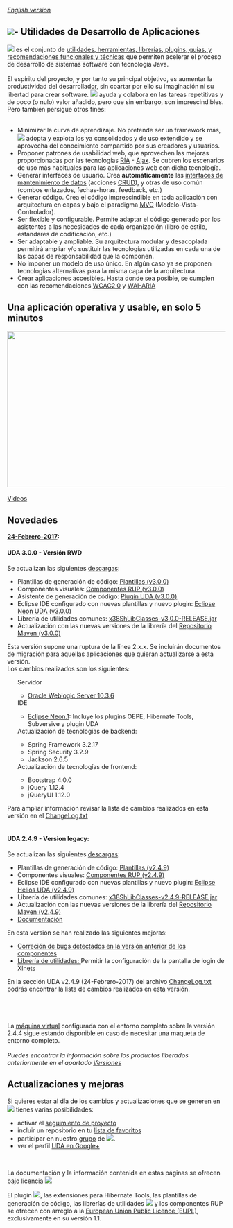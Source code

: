 _[English version](http://translate.google.es/translate?sl=es&tl=en&js=n&prev=_t&hl=es&ie=UTF-8&u=https%3A%2F%2Fgithub.com%2Fsergisu%2Fcac%2Fwiki)_

<h2><a id="user-content----utilidades-de-desarrollo-de-aplicaciones" class="anchor" href="#---utilidades-de-desarrollo-de-aplicaciones" aria-hidden="true"><span class="octicon octicon-link"></span></a><a href="https://uda-ejie.github.io/images/imgwikis/uda-mini-micro.png" target="_blank"><img src="https://uda-ejie.github.io/images/imgwikis/uda-mini-micro.png" style="max-width:100%;"></a>- Utilidades de Desarrollo de Aplicaciones</h2>

<p><a href="https://uda-ejie.github.io/images/imgwikis/uda-mini-micro2.png" target="_blank"><img src="https://uda-ejie.github.io/images/imgwikis/uda-mini-micro2.png" style="max-width:100%;"></a> es el conjunto de <a href="https://github.com/UDA-EJIE/uda-ejie.github.io/wiki/Componentes">utilidades, herramientas, librerías, plugins, guías, y recomendaciones funcionales y técnicas</a> que permiten acelerar el proceso de desarrollo de sistemas software con tecnología Java.<br>
<br>
El espíritu del proyecto, y por tanto su principal objetivo, es aumentar la productividad del desarrollador, sin coartar por ello su imaginación ni su libertad para crear software. <a href="https://uda-ejie.github.io/images/imgwikis/uda-mini-micro2.png" target="_blank"><img src="https://uda-ejie.github.io/images/imgwikis/uda-mini-micro2.png" style="max-width:100%;"></a> ayuda y colabora en las tareas repetitivas y de poco (o nulo) valor añadido, pero que sin embargo, son imprescindibles. Pero también persigue otros fines:<br>
<br></p>

<ul>
<li>Minimizar la curva de aprendizaje. No pretende ser un framework más, <a href="https://uda-ejie.github.io/images/imgwikis/uda-mini-micro2.png" target="_blank"><img src="https://uda-ejie.github.io/images/imgwikis/uda-mini-micro2.png" style="max-width:100%;"></a> adopta y explota los ya consolidados y de uso extendido y se aprovecha del conocimiento compartido por sus creadores y usuarios.</li>
<li>Proponer patrones de usabilidad web, que aprovechen las mejoras proporcionadas por las tecnologías <a href="https://es.wikipedia.org/wiki/Rich_Internet_Application" target="_blank">RIA</a> - <a href="https://es.wikipedia.org/wiki/AJAX" target="_blank">Ajax</a>. Se cubren los escenarios de uso más habituales para las aplicaciones web con dicha tecnología.</li>
<li>Generar  interfaces  de usuario. Crea <b>automáticamente</b> las <a href="https://github.com/UDA-EJIE/uda-ejie.github.io/wiki/Patrones#14._Mantenimiento_con_formulario">interfaces de mantenimiento de datos</a> (acciones <a href="https://es.wikipedia.org/wiki/CRUD" target="_blank">CRUD</a>), y otras de uso común (combos enlazados, fechas-horas, feedback, etc.)</li>
<li>Generar código. Crea el código imprescindible en toda aplicación con arquitectura en capas y bajo el paradigma <a href="https://es.wikipedia.org/wiki/Modelo%E2%80%93vista%E2%80%93controlador" target="_blank">MVC</a> (Modelo-Vista-Controlador).</li>
<li>Ser flexible y configurable. Permite adaptar el código generado por los asistentes a las necesidades de cada organización (libro de estilo, estándares de codificación, etc.)</li>
<li>Ser adaptable y ampliable. Su arquitectura modular y desacoplada permitirá ampliar y/o sustituir las tecnologías utilizadas en cada una de las capas de responsabilidad que la componen.</li>
<li>No imponer un modelo de uso único. En algún caso ya se proponen tecnologías alternativas para la misma capa de la arquitectura.</li>
<li>Crear aplicaciones accesibles. Hasta donde sea posible, se cumplen con las recomendaciones <a href="http://www.w3.org/TR/WCAG20/" target="_blank">WCAG2.0</a> y <a href="http://www.w3.org/TR/wai-aria/" target="_blank">WAI-ARIA</a></li>
</ul>


<h2>Una aplicación operativa y usable, en solo 5 minutos</h2>

<a href='http://www.youtube.com/watch?feature=player_embedded&v=5T7VHQeNyuk' target='_blank'><img src='http://img.youtube.com/vi/5T7VHQeNyuk/0.jpg' width='640' height=360 /></a><br>
<br>
<a href="https://github.com/UDA-EJIE/uda-ejie.github.io/wiki/Videos">Videos</a>

<h2>Novedades</h2>

<b><a href='https://github.com/UDA-EJIE/uda-ejie.github.io/wiki/Actualizar'>24-Febrero-2017</a>:</b>
<h4>UDA 3.0.0 - Versión RWD</h4>
Se actualizan las siguientes <a href='https://drive.google.com/folderview?id=0B2jWuJHnBpz_VFVLU2ZoREQ2Q1E&usp=sharing#list' target='_blank'>descargas</a>:<br>
<ul>
<li>Plantillas de generación de código: <a href='https://docs.google.com/uc?authuser=0&id=0B2jWuJHnBpz_TmlxTUw5bndBMW8&export=download'>Plantillas (v3.0.0)</a></li>
<li>Componentes visuales: <a href='https://docs.google.com/uc?authuser=0&id=0B2jWuJHnBpz_NEV3RlN4eFVBZ1k&export=download'>Componentes RUP (v3.0.0)</a></li>
<li>Asistente de generación de código: <a href='https://docs.google.com/uc?authuser=0&id=0B2jWuJHnBpz_UkZ0N3lxbDVKYkE&export=download'>Plugin UDA (v3.0.0)</a></li>
<li>Eclipse IDE configurado con nuevas plantillas y nuevo plugin: <a href='https://docs.google.com/uc?authuser=0&id=0B2jWuJHnBpz_M09pS2NuTlptVjQ&export=download'>Eclipse Neon UDA (v3.0.0)</a></li>
<li>Librería de utilidades comunes: <a href='https://docs.google.com/uc?authuser=0&id=0B2jWuJHnBpz_T0sxbWV5eUV4THM&export=download'>x38ShLibClasses-v3.0.0-RELEASE.jar</a></li>
<li>Actualización con las nuevas versiones de la librería del <a href='https://docs.google.com/uc?authuser=0&id=0B2jWuJHnBpz_Zk8xSnhWRkRVVkE&export=download'>Repositorio Maven (v3.0.0)</a></li>
</ul>

Esta versión supone una ruptura de la línea 2.x.x. Se incluirán documentos de migración para aquellas aplicaciones que quieran actualizarse a esta versión.<br>Los cambios realizados son los siguientes:<br>
<ul>
Servidor
<ul><li><a href='https://drive.google.com/open?id=0B2jWuJHnBpz_ZERFM2lscXBYZ2s&usp=sharing#list' target='_blank'>Oracle Weblogic Server 10.3.6</a></li></ul>
IDE
<ul><li><a href='https://docs.google.com/uc?authuser=0&id=0B2jWuJHnBpz_M09pS2NuTlptVjQ&export=download'>Eclipse Neon.1</a>: Incluye los plugins OEPE, Hibernate Tools, Subversive y plugin UDA</li></ul>
Actualización de tecnologías de backend:
<ul><li>Spring Framework 3.2.17</li>
<li>Spring Security 3.2.9</li>
<li>Jackson 2.6.5</li></ul>
Actualización de tecnologías de frontend:
<ul><li>Bootstrap 4.0.0</li>
<li>jQuery 1.12.4</li>
<li>jQueryUI 1.12.0</li></ul>
</ul>
Para ampliar informacíon revisar la lista de cambios realizados en esta versión en el <a href='https://docs.google.com/uc?authuser=0&id=0B2jWuJHnBpz_QVZhLUM0QlFxOGc&export=download'>ChangeLog.txt</a><br>
<br>
<h4>UDA 2.4.9 - Version legacy:</h4>
Se actualizan las siguientes <a href='https://drive.google.com/folderview?id=0B2jWuJHnBpz_OWc3bnlUV1RLUDg&usp=sharing#list' target='_blank'>descargas</a>:<br>
<ul>
<li>Plantillas de generación de código: <a href='https://docs.google.com/uc?authuser=0&id=0B2jWuJHnBpz_eEZLVDJ2cmRPWms&export=download'>Plantillas (v2.4.9)</a></li>
<li>Componentes visuales: <a href='https://docs.google.com/uc?authuser=0&id=0B2jWuJHnBpz_YWZtR0ZjcDlubFk&export=download'>Componentes RUP (v2.4.9)</a></li>
<li>Eclipse IDE configurado con nuevas plantillas y nuevo plugin: <a href='https://docs.google.com/uc?authuser=0&id=0B2jWuJHnBpz_SVF1a04xMmNWVE0&export=download'>Eclipse Helios UDA (v2.4.9)</a></li>
<li>Librería de utilidades comunes: <a href='https://docs.google.com/uc?authuser=0&id=0B2jWuJHnBpz_djBUZ1NjTFdUSFE&export=download'>x38ShLibClasses-v2.4.9-RELEASE.jar</a></li>
<li>Actualización con las nuevas versiones de la librería del <a href='https://docs.google.com/uc?authuser=0&id=0B2jWuJHnBpz_MUR1am9SMGdDVms&export=download'>Repositorio Maven (v2.4.9)</a></li>
<li><a href='https://docs.google.com/uc?authuser=0&id=0B2jWuJHnBpz_VGowMkNWa1NyeEU&export=download'>Documentación</a></li>
</ul>
En esta versión se han realizado las siguientes mejoras:<br>
<ul>
<li><a href='https://github.com/UDA-EJIE/udaRUP/issues?q=milestone%3Av2.4.9' target='_blank'>Correción de bugs detectados en la versión anterior de los componentes</a></li>
<li><a href='https://github.com/UDA-EJIE/udaLib/issues?q=milestone%3Av2.4.9' target='_blank'>Librería de utilidades: </a>Permitir la configuración de la pantalla de login de Xlnets</li>
</ul>
En la sección UDA v2.4.9 (24-Febrero-2017) del archivo <a href='https://docs.google.com/uc?authuser=0&id=0B2jWuJHnBpz_QVZhLUM0QlFxOGc&export=download'>ChangeLog.txt</a> podrás encontrar la lista de cambios realizados en esta versión.<br>
<br><br><br>

<br>
La <a href='https://docs.google.com/uc?authuser=0&id=0B2jWuJHnBpz_TnhuN2k1bElmTFU&export=download'>máquina virtual</a> configurada con el entorno completo sobre la versión 2.4.4 sigue estando disponible en caso de necesitar una maqueta de entorno completo.<br>
<br>
<i>Puedes encontrar la información sobre los productos liberados anteriormente en el apartado <a href='https://github.com/UDA-EJIE/uda-ejie.github.io/wiki/Versiones' target='_blank'>Versiones</a></i>
<br>

<h2>Actualizaciones y mejoras</h2>

Si quieres estar al día de los cambios y actualizaciones que se generen en <img src='https://uda-ejie.github.io/images/imgwikis/uda-mini-micro2.png' /> tienes varias posibilidades:
<ul>
<li>activar el <a href="https://guides.github.com/activities/socialize/#watch-a-project" target="_blank">seguimiento de proyecto</a></li>
<li>incluir un repositorio en tu <a href="https://guides.github.com/activities/socialize/#explore" target="_blank">lista de favoritos</a></li>
<li>participar en nuestro <a href='http://groups.google.com/group/uda-ejie'>grupo</a> de <img src='https://uda-ejie.github.io/images/imgwikis/uda-mini-micro2.png' />.</li>
<li>ver el perfil <a href="https://plus.google.com/115407042298445383174" target="_blank">UDA en Google+</a>
</li>

</ul>
<br>


La documentación y la información contenida en estas páginas se ofrecen bajo licencia
<a href="http://creativecommons.org/licenses/by-nc-sa/3.0/"><img src="https://camo.githubusercontent.com/cc898278e77203243a0b63be665d38fa75dcf04a/687474703a2f2f692e6372656174697665636f6d6d6f6e732e6f72672f6c2f62792d6e632d73612f332e302f38387833312e706e67" data-canonical-src="http://i.creativecommons.org/l/by-nc-sa/3.0/88x31.png" style="max-width:100%;"></a> <a href="http://creativecommons.org/licenses/by-nc-sa/3.0/"> </a>

El plugin <a href="https://uda-ejie.github.io/images/imgwikis/uda-mini-micro2.png" target="_blank"><img src="https://uda-ejie.github.io/images/imgwikis/uda-mini-micro2.png" style="max-width:100%;"></a>, las extensiones para Hibernate Tools, las plantillas de generación de código, las librerías de utilidades <a href="https://uda-ejie.github.io/images/imgwikis/uda-mini-micro2.png" target="_blank"><img src="https://uda-ejie.github.io/images/imgwikis/uda-mini-micro2.png" style="max-width:100%;"></a> y los componentes RUP se ofrecen con arreglo a la
<a href="https://joinup.ec.europa.eu/community/eupl/og_page/european-union-public-licence-eupl-v11">European Union Public Licence (EUPL)</a>, exclusivamente en su versión 1.1.
